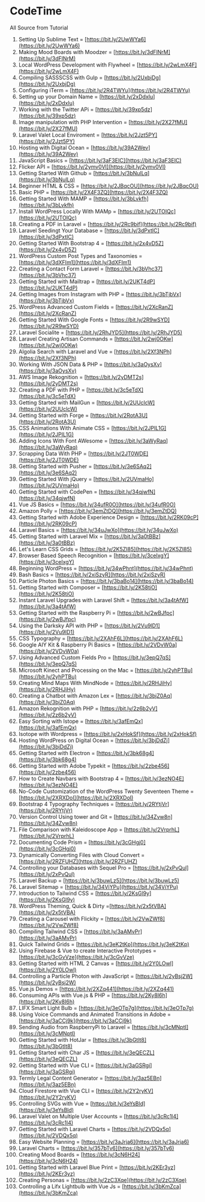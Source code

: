 # CodeTime
All Source from Tutorial

01. Setting Up Sublime Text = [https://bit.ly/2UwWYa6](https://bit.ly/2UwWYa6)
01. Making Mood Boards with Moodzer = [https://bit.ly/3dFlNrM](https://bit.ly/3dFlNrM)
01. Local WordPress Development with Flywheel = [https://bit.ly/2wLmX4F](https://bit.ly/2wLmX4F)
01. Compiling SASSSCSS with Gulp = [https://bit.ly/2UxbjDg](https://bit.ly/2UxbjDg)
01. Configuring iTerm = [https://bit.ly/2R4TWYu](https://bit.ly/2R4TWYu)
01. Setting up your Domain Name = [https://bit.ly/2xDdxIu](https://bit.ly/2xDdxIu)
01. Working with the Twitter APi = [https://bit.ly/39xp5dz](https://bit.ly/39xp5dz)
01. Image manipulation with PHP Intervention = [https://bit.ly/2X27fMU](https://bit.ly/2X27fMU)
01. Laravel Valet Local Enviroment = [https://bit.ly/2Jzt5PY](https://bit.ly/2Jzt5PY)
01. Hosting with Digital Ocean = [https://bit.ly/39A2Wev](https://bit.ly/39A2Wev)
01. JavaScript Basics = [https://bit.ly/3aF3EIC](https://bit.ly/3aF3EIC)
01. Flicker API = [https://bit.ly/2ymv0VI](https://bit.ly/2ymv0VI)
01. Getting Started With Github = [https://bit.ly/3bNulLq](https://bit.ly/3bNulLq)
01. Beginner HTML & CSS = [https://bit.ly/2JBqcOU](https://bit.ly/2JBqcOU)
01. Basic PHP = [https://bit.ly/2X4F3ZQ](https://bit.ly/2X4F3ZQ)
01. Getting Started With MAMP = [https://bit.ly/3bLvkfh](https://bit.ly/3bLvkfh)
01. Install WordPress Locally With MAMp = [https://bit.ly/2UTOIQc](https://bit.ly/2UTOIQc)
01. Creating a PDF in Laravel = [https://bit.ly/2Rc9bif](https://bit.ly/2Rc9bif)
01. Laravel Seedingt Your Database = [https://bit.ly/3dPxtIC](https://bit.ly/3dPxtIC)
01. Getting Started With Bootstrap 4 = [https://bit.ly/2x4vD5Z](https://bit.ly/2x4vD5Z)
01. WordPress Custom Post Types and Taxonomies = [https://bit.ly/3dXFIm1](https://bit.ly/3dXFIm1)
01. Creating a Contact Form Laravel = [https://bit.ly/3bVhc37](https://bit.ly/3bVhc37)
01. Getting Started with Mailtrap = [https://bit.ly/2UKT4dP](https://bit.ly/2UKT4dP)
01. Getting Images from Instagram with PHP = [https://bit.ly/3bTjbVx](https://bit.ly/3bTjbVx)
01. WordPress Advanced Custom Fields = [https://bit.ly/2XcRanZ](https://bit.ly/2XcRanZ)
01. Getting Started With Google Fonts = [https://bit.ly/2R9wSYD](https://bit.ly/2R9wSYD)
01. Laravel Socialite = [https://bit.ly/2RhJYD5](https://bit.ly/2RhJYD5)
01. Laravel Creating Artisan Commands = [https://bit.ly/2wj0OKw](https://bit.ly/2wj0OKw)
01. Algolia Search with Laravel and Vue = [https://bit.ly/2Xf3NPh](https://bit.ly/2Xf3NPh)
01. Working With JSON Data & PHP = [https://bit.ly/3aOysXv](https://bit.ly/3aOysXv)
01. AWS Image Rekognition = [https://bit.ly/2yDMT2s](https://bit.ly/2yDMT2s)
01. Creating a PDF with PHP = [https://bit.ly/3c5eTdX](https://bit.ly/3c5eTdX)
01. Getting Started with MailGun = [https://bit.ly/2UUclcW](https://bit.ly/2UUclcW)
01. Getting Started with Forge = [https://bit.ly/2RotA3U](https://bit.ly/2RotA3U)
01. CSS Animations With Animate CSS = [https://bit.ly/2JPIL1G](https://bit.ly/2JPIL1G)
01. Adding Icons With Font AWesome = [https://bit.ly/3aWyRaq](https://bit.ly/3aWyRaq)
01. Scrapping Data With PHP = [https://bit.ly/2JT0WDE](https://bit.ly/2JT0WDE)
01. Getting Started with Pusher = [https://bit.ly/3e6SAq2](https://bit.ly/3e6SAq2)
01. Getting Started With jQuery = [https://bit.ly/2UVmaHo](https://bit.ly/2UVmaHo)
01. Getting Started with CodePen = [https://bit.ly/34qjwfN](https://bit.ly/34qjwfN)
01. Vue JS Basics = [https://bit.ly/34ufR0O](https://bit.ly/34ufR0O)
01. Amazon Polly = [https://bit.ly/3emZtDQ](https://bit.ly/3emZtDQ)
01. Getting Started with Adobe  Experience Design = [https://bit.ly/2RK09cP](https://bit.ly/2RK09cP)
01. Laravel Basics = [https://bit.ly/34uJwXo](https://bit.ly/34uJwXo)
01. Getting Started with Laravel Mix = [https://bit.ly/3a0tBBz](https://bit.ly/3a0tBBz)
01. Let's Learn CSS Grids = [https://bit.ly/2K5ZI85](https://bit.ly/2K5ZI85)
01. Browser Based Speech Recognition = [https://bit.ly/3ceIxgY](https://bit.ly/3ceIxgY)
01. Beginning WordPress = [https://bit.ly/34wPhnt](https://bit.ly/34wPhnt)
01. Bash Basics = [https://bit.ly/2xiSzyR](https://bit.ly/2xiSzyR)
01. Particle Photon Basics = [https://bit.ly/3baBo14](https://bit.ly/3baBo14)
01. Getting Started with Composer = [https://bit.ly/2K58tiO](https://bit.ly/2K58tiO)
01. Instant Laravel Upgrades with Laravel Shift = [https://bit.ly/3a4tAfW](https://bit.ly/3a4tAfW)
01. Getting Started with the Raspberry Pi = [https://bit.ly/2wBJfpc](https://bit.ly/2wBJfpc)
01. Using the Darksky API with PHP = [https://bit.ly/2Vu9lD1](https://bit.ly/2Vu9lD1)
01. CSS Typography = [https://bit.ly/2XAhF6L](https://bit.ly/2XAhF6L)
01. Google AIY Kit & Raspberry Pi Basics = [https://bit.ly/2VDvW0a](https://bit.ly/2VDvW0a)
01. Using Advanced Custom Fields Pro = [https://bit.ly/3epQ7qS](https://bit.ly/3epQ7qS)
01. Microsoft Kinect and Processing on the Mac = [https://bit.ly/2yhPTBu](https://bit.ly/2yhPTBu)
01. Creating Mind Maps With MindNode = [https://bit.ly/2RHJiHy](https://bit.ly/2RHJiHy)
01. Creating a Chatbot with Amazon Lex = [https://bit.ly/3bjZ0Aq](https://bit.ly/3bjZ0Aq)
01. Amazon Rekognition with PHP = [https://bit.ly/2z6b2yV](https://bit.ly/2z6b2yV)
01. Easy Sorting with Istope = [https://bit.ly/3afEmQx](https://bit.ly/3afEmQx)
01. Isotope with Wordpress = [https://bit.ly/2xHokSf](https://bit.ly/2xHokSf)
01. Hosting WordPress on Digital Ocean = [https://bit.ly/3bjDdZj](https://bit.ly/3bjDdZj)
01. Getting Started with Electron = [https://bit.ly/3bk68g4](https://bit.ly/3bk68g4)
01. Getting Started with Adobe Typekit = [https://bit.ly/2zbe456](https://bit.ly/2zbe456)
01. How to Create Navbars with Bootstrap 4 = [https://bit.ly/3ezNO4E](https://bit.ly/3ezNO4E)
01. No-Code Customization of the WordPress Twenty Seventeen Theme = [https://bit.ly/2XRXDoI](https://bit.ly/2XRXDoI)
01. Bootstrap 4 Typography Techniques = [https://bit.ly/2RYtjVr](https://bit.ly/2RYtjVr)
01. Version Control Using tower and Git = [https://bit.ly/34Zvw8n](https://bit.ly/34Zvw8n)
01. File Comparison with Kaleidoscope App = [https://bit.ly/2VrprhL](https://bit.ly/2VrprhL)
01. Documenting Code Prism = [https://bit.ly/3cGHgj0](https://bit.ly/3cGHgj0)
01. Dynamically Converting Files with Cloud Convert = [https://bit.ly/2RZFUHZ](https://bit.ly/2RZFUHZ)
01. Controlling your Databases with Sequel Pro = [https://bit.ly/2xPvQul](https://bit.ly/2xPvQul)
01. Laravel Backup = [https://bit.ly/3buwLz5](https://bit.ly/3buwLz5)
01. Laravel Sitemap = [https://bit.ly/34ViYPu](https://bit.ly/34ViYPu)
01. Introduction to Tailwind CSS = [https://bit.ly/2KsGl9y](https://bit.ly/2KsGl9y)
01. WordPress Theming, Quick & Dirty =[https://bit.ly/2x5tVBA](https://bit.ly/2x5tVBA) 
01. Creating a Carousel with Flickity = [https://bit.ly/2VwZWf8](https://bit.ly/2VwZWf8)
01. Compiling Tailwind CSS = [https://bit.ly/3aAMvPr](https://bit.ly/3aAMvPr)
01. Quick Tailwind Grids = [https://bit.ly/3eK2tKp](https://bit.ly/3eK2tKp)
01. Using Firebase & Vue to create Interactive Prototypes = [https://bit.ly/3cGvVze](https://bit.ly/3cGvVze)
01. Getting Started with HTML 2 Canvas = [https://bit.ly/2Y0LOwl](https://bit.ly/2Y0LOwl)
01. Controlling a Particle Photon with JavaScript = [https://bit.ly/2yBsj2W](https://bit.ly/2yBsj2W)
01. Vue.js Demos = [https://bit.ly/2XZq441](https://bit.ly/2XZq441)
01. Consuming APIs with Vue.js & PHP = [https://bit.ly/2Ky8I6h](https://bit.ly/2Ky8I6h)
01. LIFX Smart Light Bulb = [https://bit.ly/3eOTp7g](https://bit.ly/3eOTp7g)
01. Using Voice Commands and Animated Transitions in Adobe = [https://bit.ly/3aCCj9k](https://bit.ly/3aCCj9k)
01. Sending Audio from RaspberryPi to Laravel = [https://bit.ly/3cMNptI](https://bit.ly/3cMNptI)
01. Getting Started with HotJar = [https://bit.ly/3bGtlt8](https://bit.ly/3bGtlt8)
01. Getting Started with Char JS = [https://bit.ly/3eQECZL](https://bit.ly/3eQECZL)
01. Getting Started with Vue CLI = [https://bit.ly/3aGSRgi](https://bit.ly/3aGSRgi)
01. Termly Legal Content Generator = [https://bit.ly/3az5EBn](https://bit.ly/3az5EBn)
01. Cloud Firestore with Vue CLI = [https://bit.ly/2Y2ryKV](https://bit.ly/2Y2ryKV)
01. Controlling SVGs with Vue = [https://bit.ly/3eYsBld](https://bit.ly/3eYsBld)
01. Laravel Valet on Multiple User Accounts = [https://bit.ly/3cRc1l4](https://bit.ly/3cRc1l4)
01. Getting Started with Laravel Charts = [https://bit.ly/2VDQx5q](https://bit.ly/2VDQx5q)
01. Easy Website Planning = [https://bit.ly/3aJrja6](https://bit.ly/3aJrja6)
01. Laravel Charts = [https://bit.ly/357bTv6](https://bit.ly/357bTv6)
01. Creating Mood Boards = [https://bit.ly/3cN6H24](https://bit.ly/3cN6H24)
01. Getting Started with Laravel Blue Print = [https://bit.ly/2KEr3yz](https://bit.ly/2KEr3yz)
01. Creating Personas = [https://bit.ly/2zC3Xqe](https://bit.ly/2zC3Xqe)
01. Controlling a Lifx Lightbulb with Vue Js = [https://bit.ly/3bKmZca](https://bit.ly/3bKmZca)